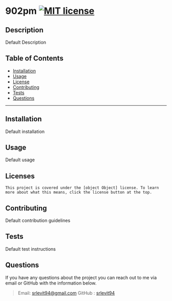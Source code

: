 # 902pm  [![MIT license](https://img.shields.io/badge/License-MIT-blue.svg)](https://lbesson.mit-license.org/)
  ## Description
  Default Description
  ## Table of Contents
  * [Installation](#Installation)
  * [Usage](#Usage)
  * [License](#license)
  * [Contributing](#Contributing)
  * [Tests](#Tests)
  * [Questions](#Questions)
  ***
  ## Installation
  Default installation
  ## Usage
  Default usage
  ## Licenses
    This project is covered under the [object Object] license. To learn more about what this means, click the license button at the top.
  ## Contributing
  Default contribution guidelines
  ## Tests
  Default test instructions
  
  ## Questions
  If you have any questions about the project you can reach out to me via email or GitHub with the information below. 
  >Email: srlevit94@gmail.com 
  >GitHub : [srlevit94](https://github.com/srlevit94)

